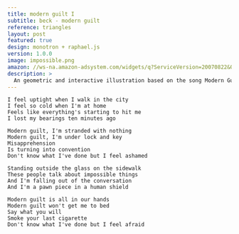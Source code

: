 ```yaml
---
title: modern guilt I
subtitle: beck - modern guilt
reference: triangles
layout: post
featured: true
design: monotron + raphael.js
version: 1.0.0
image: impossible.png
amazon: //ws-na.amazon-adsystem.com/widgets/q?ServiceVersion=20070822&OneJS=1&Operation=GetAdHtml&MarketPlace=US&source=ss&ref=ss_til&ad_type=product_link&tracking_id=main05-20&marketplace=amazon&region=US&placement=B0019GAOI2&asins=B0019GAOI2&linkId=LC5PJJKRH6YTIYTP
description: >
  An geometric and interactive illustration based on the song Modern Guilt by Beck. Equilateral triangles!
---
```

	I feel uptight when I walk in the city
	I feel so cold when I'm at home
	Feels like everything's starting to hit me
	I lost my bearings ten minutes ago

	Modern guilt, I'm stranded with nothing
	Modern guilt, I'm under lock and key
	Misapprehension
	Is turning into convention
	Don't know what I've done but I feel ashamed

	Standing outside the glass on the sidewalk
	These people talk about impossible things
	And I'm falling out of the conversation
	And I'm a pawn piece in a human shield

	Modern guilt is all in our hands
	Modern guilt won't get me to bed
	Say what you will
	Smoke your last cigarette
	Don't know what I've done but I feel afraid